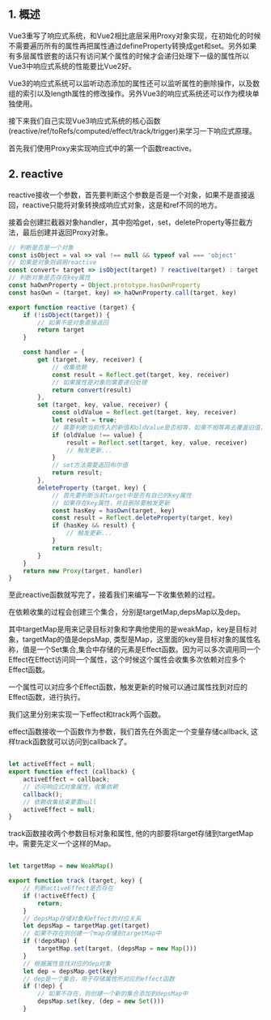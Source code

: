 ## 1. 概述

Vue3重写了响应式系统，和Vue2相比底层采用Proxy对象实现，在初始化的时候不需要遍历所有的属性再把属性通过defineProperty转换成get和set。另外如果有多层属性嵌套的话只有访问某个属性的时候才会递归处理下一级的属性所以Vue3中响应式系统的性能要比Vue2好。

Vue3的响应式系统可以监听动态添加的属性还可以监听属性的删除操作，以及数组的索引以及length属性的修改操作。另外Vue3的响应式系统还可以作为模块单独使用。

接下来我们自己实现Vue3响应式系统的核心函数(reactive/ref/toRefs/computed/effect/track/trigger)来学习一下响应式原理。

首先我们使用Proxy来实现响应式中的第一个函数reactive。

## 2. reactive

reactive接收一个参数，首先要判断这个参数是否是一个对象，如果不是直接返回，reactive只能将对象转换成响应式对象，这是和ref不同的地方。

接着会创建拦截器对象handler，其中抱哈get，set，deleteProperty等拦截方法，最后创建并返回Proxy对象。

```js
// 判断是否是一个对象
const isObject = val => val !== null && typeof val === 'object'
// 如果是对象则调用reactive
const convert= target => isObject(target) ? reactive(target) : target
// 判断对象是否存在key属性
const haOwnProperty = Object.prototype.hasOwnProperty
const hasOwn = (target, key) => haOwnProperty.call(target, key)

export function reactive (target) {
    if (!isObject(target)) {
        // 如果不是对象直接返回
        return target
    }

    const handler = {
        get (target, key, receiver) {
            // 收集依赖
            const result = Reflect.get(target, key, receiver)
            // 如果属性是对象则需要递归处理
            return convert(result)
        },
        set (target, key, value, receiver) {
            const oldValue = Reflect.get(target, key, receiver)
            let result = true;
            // 需要判断当前传入的新值和oldValue是否相等，如果不相等再去覆盖旧值，并且触发更新
            if (oldValue !== value) {
                result = Reflect.set(target, key, value, receiver)
                // 触发更新...
            }
            // set方法需要返回布尔值
            return result;
        },
        deleteProperty (target, key) {
            // 首先要判断当前target中是否有自己的key属性
            // 如果存在key属性，并且删除要触发更新
            const hasKey = hasOwn(target, key)
            const result = Reflect.deleteProperty(target, key)
            if (hasKey && result) {
                // 触发更新...
            }
            return result;
        }
    }
    return new Proxy(target, handler)
}
```

至此reactive函数就写完了，接着我们来编写一下收集依赖的过程。

在依赖收集的过程会创建三个集合，分别是targetMap,depsMap以及dep。

其中targetMap是用来记录目标对象和字典他使用的是weakMap，key是目标对象，targetMap的值是depsMap, 类型是Map，这里面的key是目标对象的属性名称，值是一个Set集合,集合中存储的元素是Effect函数。因为可以多次调用同一个Effect在Effect访问同一个属性，这个时候这个属性会收集多次依赖对应多个Effect函数。

一个属性可以对应多个Effect函数，触发更新的时候可以通过属性找到对应的Effect函数，进行执行。

我们这里分别来实现一下effect和track两个函数。

effect函数接收一个函数作为参数，我们首先在外面定一个变量存储callback, 这样track函数就可以访问到callback了。

```js

let activeEffect = null;
export function effect (callback) {
    activeEffect = callback;
    // 访问响应式对象属性，收集依赖
    callback();
    // 依赖收集结束要置null
    activeEffect = null;
}
```

track函数接收两个参数目标对象和属性, 他的内部要将target存储到targetMap中。需要先定义一个这样的Map。

```js

let targetMap = new WeakMap()

export function track (target, key) {
    // 判断activeEffect是否存在
    if (!activeEffect) {
        return;
    }
    // depsMap存储对象和effect的对应关系
    let depsMap = targetMap.get(target)
    // 如果不存在则创建一个map存储到targetMap中
    if (!depsMap) {
        targetMap.set(target, (depsMap = new Map()))
    }
    // 根据属性查找对应的dep对象
    let dep = depsMap.get(key)
    // dep是一个集合，用于存储属性所对应的effect函数
    if (!dep) {
        // 如果不存在，则创建一个新的集合添加到depsMap中
        depsMap.set(key, (dep = new Set()))
    }
